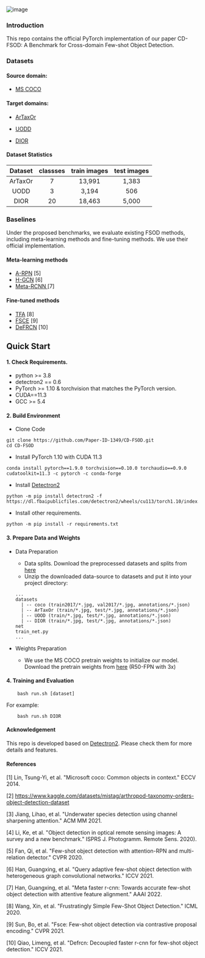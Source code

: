 

![image](https://github.com/Paper-ID-1349/CD-FSOD/blob/main/figures/figure1.png)

### Introduction
This repo contains the official PyTorch implementation of our paper CD-FSOD: A Benchmark for Cross-domain Few-shot Object Detection.


### Datasets


#### Source domain: 

* [MS COCO](https://cocodataset.org/#home)

#### Target domains: 

* [ArTaxOr](https://www.kaggle.com/datasets/mistag/arthropod-taxonomy-orders-object-detection-dataset)

* [UODD](https://github.com/LehiChiang/Underwater-object-detection-dataset)

* [DIOR](https://drive.google.com/drive/folders/1UdlgHk49iu6WpcJ5467iT-UqNPpx__CC)


#### Dataset Statistics

| Dataset | classses | train images | test images |
| :-----: | :----: | :----: | :----: |
| ArTaxOr | 7 | 13,991 | 1,383 |
| UODD | 3 | 3,194 | 506 |
| DIOR | 20 | 18,463 | 5,000 |

### Baselines

Under the proposed benchmarks, we evaluate existing FSOD methods, including meta-learning methods and fine-tuning methods.  We use their official implementation.

#### Meta-learning methods
* [A-RPN](https://github.com/fanq15/FewX) [5]
* [H-GCN](https://github.com/GuangxingHan/QA-FewDet) [6]
* [Meta-RCNN ](https://github.com/guangxinghan/meta-faster-r-cnn) [7]

#### Fine-tuned methods
*  [TFA](https://github.com/ucbdrive/few-shot-object-detection) [8]
*  [FSCE](https://github.com/megvii-research/FSCE) [9]
*  [DeFRCN](https://github.com/er-muyue/DeFRCN) [10]

## Quick Start

#### 1. Check Requirements.
* python >= 3.8
* detectron2 == 0.6
* PyTorch >= 1.10 & torchvision that matches the PyTorch version.
* CUDA==11.3
* GCC >= 5.4

#### 2. Build Environment

* Clone Code

```
git clone https://github.com/Paper-ID-1349/CD-FSOD.git
cd CD-FSOD
```

* Install PyTorch 1.10 with CUDA 11.3

```
conda install pytorch==1.9.0 torchvision==0.10.0 torchaudio==0.9.0 cudatoolkit=11.3 -c pytorch -c conda-forge
```

* Install [Detectron2](https://github.com/facebookresearch/detectron2)

```
python -m pip install detectron2 -f https://dl.fbaipublicfiles.com/detectron2/wheels/cu113/torch1.10/index.html
```

* Install other requirements.
 
 ```
python -m pip install -r requirements.txt
```

#### 3. Prepare Data and Weights

* Data Preparation
    * Data splits. Download the preprocessed datasets and splits from [here](https://drive.google.com/file/d/1C-_V6wBO--m_Qy1ll2WXmWb0VaeWDVPU/view?usp=sharing)
    * Unzip the downloaded data-source to datasets and put it into your project directory:

     ```
     ...
     datasets
       | -- coco (train2017/*.jpg, val2017/*.jpg, annotations/*.json)
       | -- ArTaxOr (train/*.jpg, test/*.jpg, annotations/*.json)
       | -- UOOD (train/*.jpg, test/*.jpg, annotations/*.json)
       | -- DIOR (train/*.jpg, test/*.jpg, annotations/*.json)
     net
     train_net.py
     ...
     ```

* Weights Preparation
  * We use the MS COCO pretrain weights to initialize our model. Download the pretrain weights from [here](https://github.com/facebookresearch/detectron2/blob/main/MODEL_ZOO.md) (R50-FPN	with 3x)


#### 4. Training and Evaluation

```
    bash run.sh [dataset]
```
    
For example:

```
    bash run.sh DIOR
```


#### Acknowledgement
This repo is developed based on [Detectron2](https://github.com/facebookresearch/detectron2). Please check them for more details and features.


#### References

[1] Lin, Tsung-Yi, et al. "Microsoft coco: Common objects in context." ECCV 2014.

[2] https://www.kaggle.com/datasets/mistag/arthropod-taxonomy-orders-object-detection-dataset

[3] Jiang, Lihao, et al. "Underwater species detection using channel sharpening attention." ACM MM 2021.

[4] Li, Ke, et al. "Object detection in optical remote sensing images: A survey and a new benchmark." ISPRS J. Photogramm. Remote Sens. 2020).

[5] Fan, Qi, et al. "Few-shot object detection with attention-RPN and multi-relation detector." CVPR 2020.

[6] Han, Guangxing, et al. "Query adaptive few-shot object detection with heterogeneous graph convolutional networks." ICCV 2021.

[7] Han, Guangxing, et al. "Meta faster r-cnn: Towards accurate few-shot object detection with attentive feature alignment." AAAI 2022.

[8]  Wang, Xin, et al. "Frustratingly Simple Few-Shot Object Detection." ICML 2020.

[9] Sun, Bo, et al. "Fsce: Few-shot object detection via contrastive proposal encoding." CVPR 2021.

[10] Qiao, Limeng, et al. "Defrcn: Decoupled faster r-cnn for few-shot object detection." ICCV 2021.
